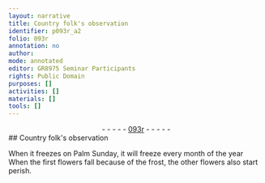 ```yaml
---
layout: narrative
title: Country folk's observation
identifier: p093r_a2
folio: 093r
annotation: no
author:
mode: annotated
editor: GR8975 Seminar Participants
rights: Public Domain
purposes: []
activities: []
materials: []
tools: []
---
```


 <div class="folio" align="center">- - - - - <a href="http://gallica.bnf.fr/ark:/12148/btv1b10500001g/f191.image" target="_blank">093r</a> - - - - - </div> 
## Country folk's observation

 
 When it freezes on Palm Sunday, it will freeze every month of the year When the first flowers fall because of the frost, the other flowers also start perish. 
 